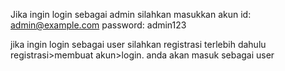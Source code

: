 Jika ingin login sebagai admin silahkan masukkan akun
id: admin@example.com
password: admin123

jika ingin login sebagai user silahkan registrasi terlebih dahulu 
registrasi>membuat akun>login. anda akan masuk sebagai user
